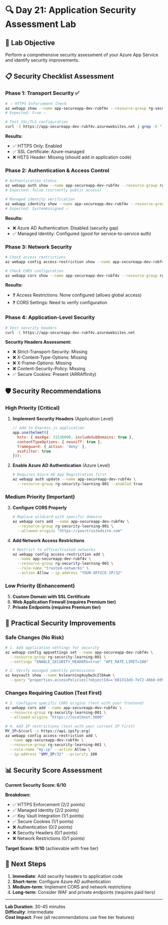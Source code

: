 # 🔍 Day 21: Application Security Assessment Lab

## 🎯 **Lab Objective**
Perform a comprehensive security assessment of your Azure App Service and identify security improvements.

## 📋 **Security Checklist Assessment**

### **Phase 1: Transport Security** ✅
```bash
# ✅ HTTPS Enforcement Check
az webapp show --name app-secureapp-dev-rubf4v --resource-group rg-security-learning-001 --query "httpsOnly"
# Expected: true ✅

# Test SSL/TLS configuration
curl -I https://app-secureapp-dev-rubf4v.azurewebsites.net | grep -E "(HTTP|Server|Strict-Transport)"
```

**Results:**
- ✅ HTTPS Only: Enabled
- ✅ SSL Certificate: Azure-managed
- ❌ HSTS Header: Missing (should add in application code)

### **Phase 2: Authentication & Access Control**
```bash
# Authentication status
az webapp auth show --name app-secureapp-dev-rubf4v --resource-group rg-security-learning-001 --query "enabled"
# Expected: false (currently public access)

# Managed identity verification
az webapp identity show --name app-secureapp-dev-rubf4v --resource-group rg-security-learning-001 --query "type"
# Expected: SystemAssigned ✅
```

**Results:**
- ❌ Azure AD Authentication: Disabled (security gap)
- ✅ Managed Identity: Configured (good for service-to-service auth)

### **Phase 3: Network Security**
```bash
# Check access restrictions
az webapp config access-restriction show --name app-secureapp-dev-rubf4v --resource-group rg-security-learning-001

# Check CORS configuration
az webapp cors show --name app-secureapp-dev-rubf4v --resource-group rg-security-learning-001
```

**Results:**
- ❓ Access Restrictions: None configured (allows global access)
- ❓ CORS Settings: Need to verify configuration

### **Phase 4: Application-Level Security**
```bash
# Test security headers
curl -I https://app-secureapp-dev-rubf4v.azurewebsites.net
```

**Security Headers Assessment:**
- ❌ Strict-Transport-Security: Missing
- ❌ X-Content-Type-Options: Missing  
- ❌ X-Frame-Options: Missing
- ❌ Content-Security-Policy: Missing
- ✅ Secure Cookies: Present (ARRAffinity)

## 🛡️ **Security Recommendations**

### **High Priority (Critical)**
1. **Implement Security Headers** (Application Level)
   ```javascript
   // Add to Express.js application
   app.use(helmet({
     hsts: { maxAge: 31536000, includeSubDomains: true },
     contentTypeOptions: { nosniff: true },
     frameguard: { action: 'deny' },
     xssFilter: true
   }));
   ```

2. **Enable Azure AD Authentication** (Azure Level)
   ```bash
   # Requires Azure AD App Registration first
   az webapp auth update --name app-secureapp-dev-rubf4v \
     --resource-group rg-security-learning-001 --enabled true
   ```

### **Medium Priority (Important)**
3. **Configure CORS Properly**
   ```bash
   # Replace wildcard with specific domains
   az webapp cors add --name app-secureapp-dev-rubf4v \
     --resource-group rg-security-learning-001 \
     --allowed-origins "https://yourtrustedsite.com"
   ```

4. **Add Network Access Restrictions**
   ```bash
   # Restrict to office/trusted networks
   az webapp config access-restriction add \
     --name app-secureapp-dev-rubf4v \
     --resource-group rg-security-learning-001 \
     --rule-name "trusted-networks" \
     --action Allow --ip-address "YOUR-OFFICE-IP/32"
   ```

### **Low Priority (Enhancement)**
5. **Custom Domain with SSL Certificate**
6. **Web Application Firewall (requires Premium tier)**
7. **Private Endpoints (requires Premium tier)**

## 🔧 **Practical Security Improvements**

### **Safe Changes (No Risk)**
```bash
# 1. Add application settings for security
az webapp config appsettings set --name app-secureapp-dev-rubf4v \
  --resource-group rg-security-learning-001 \
  --settings "ENABLE_SECURITY_HEADERS=true" "API_RATE_LIMIT=100"

# 2. Verify managed identity permissions
az keyvault show --name kvlearning4uybw3c2lbkwm \
  --query "properties.accessPolicies[?objectId=='681313d3-7e72-46b8-b994-be681ec95d8e']"
```

### **Changes Requiring Caution (Test First)**
```bash
# 3. Configure specific CORS origins (test with your frontend)
az webapp cors add --name app-secureapp-dev-rubf4v \
  --resource-group rg-security-learning-001 \
  --allowed-origins "https://localhost:3000"

# 4. Add IP restrictions (test with your current IP first)
MY_IP=$(curl -s https://api.ipify.org)
az webapp config access-restriction add \
  --name app-secureapp-dev-rubf4v \
  --resource-group rg-security-learning-001 \
  --rule-name "my-ip" --action Allow \
  --ip-address "$MY_IP/32" --priority 100
```

## 📊 **Security Score Assessment**

**Current Security Score: 6/10**

**Breakdown:**
- ✅ HTTPS Enforcement (2/2 points)
- ✅ Managed Identity (2/2 points)  
- ✅ Key Vault Integration (1/1 points)
- ✅ Secure Cookies (1/1 points)
- ❌ Authentication (0/2 points)
- ❌ Security Headers (0/1 points)
- ❌ Network Restrictions (0/1 points)

**Target Score: 9/10** (achievable with free tier)

## 🎯 **Next Steps**
1. **Immediate**: Add security headers to application code
2. **Short-term**: Configure Azure AD authentication
3. **Medium-term**: Implement CORS and network restrictions
4. **Long-term**: Consider WAF and private endpoints (requires paid tiers)

---

**Lab Duration**: 30-45 minutes  
**Difficulty**: Intermediate  
**Cost Impact**: Free (all recommendations use free tier features)